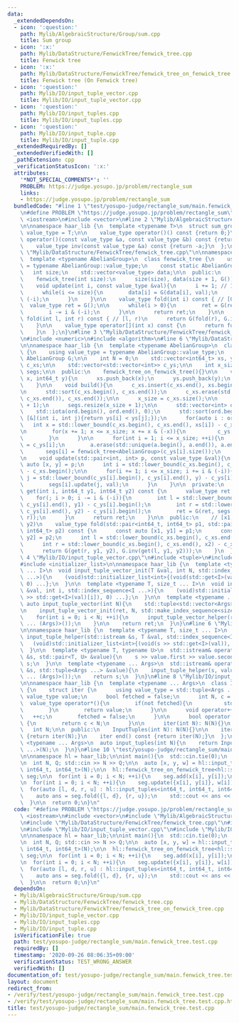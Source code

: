```yaml
---
data:
  _extendedDependsOn:
  - icon: ':question:'
    path: Mylib/AlgebraicStructure/Group/sum.cpp
    title: Sum group
  - icon: ':x:'
    path: Mylib/DataStructure/FenwickTree/fenwick_tree.cpp
    title: Fenwick tree
  - icon: ':x:'
    path: Mylib/DataStructure/FenwickTree/fenwick_tree_on_fenwick_tree.cpp
    title: Fenwick tree (On Fenwick tree)
  - icon: ':question:'
    path: Mylib/IO/input_tuple_vector.cpp
    title: Mylib/IO/input_tuple_vector.cpp
  - icon: ':question:'
    path: Mylib/IO/input_tuples.cpp
    title: Mylib/IO/input_tuples.cpp
  - icon: ':question:'
    path: Mylib/IO/input_tuple.cpp
    title: Mylib/IO/input_tuple.cpp
  _extendedRequiredBy: []
  _extendedVerifiedWith: []
  _pathExtension: cpp
  _verificationStatusIcon: ':x:'
  attributes:
    '*NOT_SPECIAL_COMMENTS*': ''
    PROBLEM: https://judge.yosupo.jp/problem/rectangle_sum
    links:
    - https://judge.yosupo.jp/problem/rectangle_sum
  bundledCode: "#line 1 \"test/yosupo-judge/rectangle_sum/main.fenwick_tree.test.cpp\"\
    \n#define PROBLEM \"https://judge.yosupo.jp/problem/rectangle_sum\"\n\n#include\
    \ <iostream>\n#include <vector>\n#line 2 \"Mylib/AlgebraicStructure/Group/sum.cpp\"\
    \n\nnamespace haar_lib {\n  template <typename T>\n  struct sum_group {\n    using\
    \ value_type = T;\n\n    value_type operator()() const {return 0;}\n    value_type\
    \ operator()(const value_type &a, const value_type &b) const {return a + b;}\n\
    \    value_type inv(const value_type &a) const {return -a;}\n  };\n}\n#line 3\
    \ \"Mylib/DataStructure/FenwickTree/fenwick_tree.cpp\"\n\nnamespace haar_lib {\n\
    \  template <typename AbelianGroup>\n  class fenwick_tree {\n    using value_type\
    \ = typename AbelianGroup::value_type;\n    const static AbelianGroup G;\n\n \
    \   int size;\n    std::vector<value_type> data;\n\n  public:\n    fenwick_tree(){}\n\
    \    fenwick_tree(int size):\n      size(size), data(size + 1, G())\n    {}\n\n\
    \    void update(int i, const value_type &val){\n      i += 1; // 1-index\n\n\
    \      while(i <= size){\n        data[i] = G(data[i], val);\n        i += i &\
    \ (-i);\n      }\n    }\n\n    value_type fold(int i) const { // [0, i)\n    \
    \  value_type ret = G();\n\n      while(i > 0){\n        ret = G(ret, data[i]);\n\
    \        i -= i & (-i);\n      }\n\n      return ret;\n    }\n\n    value_type\
    \ fold(int l, int r) const { // [l, r)\n      return G(fold(r), G.inv(fold(l)));\n\
    \    }\n\n    value_type operator[](int x) const {\n      return fold(x, x + 1);\n\
    \    }\n  };\n}\n#line 3 \"Mylib/DataStructure/FenwickTree/fenwick_tree_on_fenwick_tree.cpp\"\
    \n#include <numeric>\n#include <algorithm>\n#line 6 \"Mylib/DataStructure/FenwickTree/fenwick_tree_on_fenwick_tree.cpp\"\
    \n\nnamespace haar_lib {\n  template <typename AbelianGroup>\n  class fenwick_tree_on_fenwick_tree\
    \ {\n    using value_type = typename AbelianGroup::value_type;\n    const static\
    \ AbelianGroup G;\n\n    int N = 0;\n    std::vector<int64_t> xs, ys;\n    std::vector<int>\
    \ c_xs;\n\n    std::vector<std::vector<int>> c_ys;\n\n    int x_size;\n\n    std::vector<fenwick_tree<AbelianGroup>>\
    \ segs;\n\n  public:\n    fenwick_tree_on_fenwick_tree(){}\n\n    void add(int64_t\
    \ x, int64_t y){\n      xs.push_back(x);\n      ys.push_back(y);\n      ++N;\n\
    \    }\n\n    void build(){\n      c_xs.insert(c_xs.end(), xs.begin(), xs.end());\n\
    \n      std::sort(c_xs.begin(), c_xs.end());\n      c_xs.erase(std::unique(c_xs.begin(),\
    \ c_xs.end()), c_xs.end());\n\n      x_size = c_xs.size();\n\n      c_ys.resize(x_size\
    \ + 1);\n      segs.resize(x_size + 1);\n\n      std::vector<int> ord(N);\n  \
    \    std::iota(ord.begin(), ord.end(), 0);\n      std::sort(ord.begin(), ord.end(),\
    \ [&](int i, int j){return ys[i] < ys[j];});\n      for(auto i : ord){\n     \
    \   int x = std::lower_bound(c_xs.begin(), c_xs.end(), xs[i]) - c_xs.begin();\n\
    \n        for(x += 1; x <= x_size; x += x & (-x)){\n          c_ys[x].emplace_back(ys[i]);\n\
    \        }\n      }\n\n      for(int i = 1; i <= x_size; ++i){\n        auto &a\
    \ = c_ys[i];\n        a.erase(std::unique(a.begin(), a.end()), a.end());\n\n \
    \       segs[i] = fenwick_tree<AbelianGroup>(c_ys[i].size());\n      }\n    }\n\
    \n    void update(std::pair<int, int> p, const value_type &val){\n      const\
    \ auto [x, y] = p;\n      int i = std::lower_bound(c_xs.begin(), c_xs.end(), x)\
    \ - c_xs.begin();\n\n      for(i += 1; i <= x_size; i += i & (-i)){\n        int\
    \ j = std::lower_bound(c_ys[i].begin(), c_ys[i].end(), y) - c_ys[i].begin();\n\
    \        segs[i].update(j, val);\n      }\n    }\n\n  private:\n    value_type\
    \ get(int i, int64_t y1, int64_t y2) const {\n      value_type ret = G();\n  \
    \    for(; i > 0; i -= i & (-i)){\n        int l = std::lower_bound(c_ys[i].begin(),\
    \ c_ys[i].end(), y1) - c_ys[i].begin();\n        int r = std::lower_bound(c_ys[i].begin(),\
    \ c_ys[i].end(), y2) - c_ys[i].begin();\n        ret = G(ret, segs[i].fold(l,\
    \ r));\n      }\n      return ret;\n    }\n\n  public:\n    // [x1, x2), [y1,\
    \ y2)\n    value_type fold(std::pair<int64_t, int64_t> p1, std::pair<int64_t,\
    \ int64_t> p2) const {\n      const auto [x1, y1] = p1;\n      const auto [x2,\
    \ y2] = p2;\n      int l = std::lower_bound(c_xs.begin(), c_xs.end(), x1) - c_xs.begin();\n\
    \      int r = std::lower_bound(c_xs.begin(), c_xs.end(), x2) - c_xs.begin();\n\
    \      return G(get(r, y1, y2), G.inv(get(l, y1, y2)));\n    }\n  };\n}\n#line\
    \ 4 \"Mylib/IO/input_tuple_vector.cpp\"\n#include <tuple>\n#include <utility>\n\
    #include <initializer_list>\n\nnamespace haar_lib {\n  template <typename T, size_t\
    \ ... I>\n  void input_tuple_vector_init(T &val, int N, std::index_sequence<I\
    \ ...>){\n    (void)std::initializer_list<int>{(void(std::get<I>(val).resize(N)),\
    \ 0) ...};\n  }\n\n  template <typename T, size_t ... I>\n  void input_tuple_vector_helper(T\
    \ &val, int i, std::index_sequence<I ...>){\n    (void)std::initializer_list<int>{(void(std::cin\
    \ >> std::get<I>(val)[i]), 0) ...};\n  }\n\n  template <typename ... Args>\n \
    \ auto input_tuple_vector(int N){\n    std::tuple<std::vector<Args> ...> ret;\n\
    \n    input_tuple_vector_init(ret, N, std::make_index_sequence<sizeof ... (Args)>());\n\
    \    for(int i = 0; i < N; ++i){\n      input_tuple_vector_helper(ret, i, std::make_index_sequence<sizeof\
    \ ... (Args)>());\n    }\n\n    return ret;\n  }\n}\n#line 6 \"Mylib/IO/input_tuple.cpp\"\
    \n\nnamespace haar_lib {\n  template <typename T, size_t ... I>\n  static void\
    \ input_tuple_helper(std::istream &s, T &val, std::index_sequence<I ...>){\n \
    \   (void)std::initializer_list<int>{(void(s >> std::get<I>(val)), 0) ...};\n\
    \  }\n\n  template <typename T, typename U>\n  std::istream& operator>>(std::istream\
    \ &s, std::pair<T, U> &value){\n    s >> value.first >> value.second;\n    return\
    \ s;\n  }\n\n  template <typename ... Args>\n  std::istream& operator>>(std::istream\
    \ &s, std::tuple<Args ...> &value){\n    input_tuple_helper(s, value, std::make_index_sequence<sizeof\
    \ ... (Args)>());\n    return s;\n  }\n}\n#line 8 \"Mylib/IO/input_tuples.cpp\"\
    \n\nnamespace haar_lib {\n  template <typename ... Args>\n  class InputTuples\
    \ {\n    struct iter {\n      using value_type = std::tuple<Args ...>;\n     \
    \ value_type value;\n      bool fetched = false;\n      int N, c = 0;\n\n    \
    \  value_type operator*(){\n        if(not fetched){\n          std::cin >> value;\n\
    \        }\n        return value;\n      }\n\n      void operator++(){\n     \
    \   ++c;\n        fetched = false;\n      }\n\n      bool operator!=(iter &) const\
    \ {\n        return c < N;\n      }\n\n      iter(int N): N(N){}\n    };\n\n \
    \   int N;\n\n  public:\n    InputTuples(int N): N(N){}\n\n    iter begin() const\
    \ {return iter(N);}\n    iter end() const {return iter(N);}\n  };\n\n  template\
    \ <typename ... Args>\n  auto input_tuples(int N){\n    return InputTuples<Args\
    \ ...>(N);\n  }\n}\n#line 10 \"test/yosupo-judge/rectangle_sum/main.fenwick_tree.test.cpp\"\
    \n\nnamespace hl = haar_lib;\n\nint main(){\n  std::cin.tie(0);\n  std::ios::sync_with_stdio(false);\n\
    \n  int N, Q; std::cin >> N >> Q;\n\n  auto [x, y, w] = hl::input_tuple_vector<int64_t,\
    \ int64_t, int64_t>(N);\n\n  hl::fenwick_tree_on_fenwick_tree<hl::sum_group<int64_t>>\
    \ seg;\n\n  for(int i = 0; i < N; ++i){\n    seg.add(x[i], y[i]);\n  }\n\n  seg.build();\n\
    \n  for(int i = 0; i < N; ++i){\n    seg.update({x[i], y[i]}, w[i]);\n  }\n\n\
    \  for(auto [l, d, r, u] : hl::input_tuples<int64_t, int64_t, int64_t, int64_t>(Q)){\n\
    \    auto ans = seg.fold({l, d}, {r, u});\n    std::cout << ans << std::endl;\n\
    \  }\n\n  return 0;\n}\n"
  code: "#define PROBLEM \"https://judge.yosupo.jp/problem/rectangle_sum\"\n\n#include\
    \ <iostream>\n#include <vector>\n#include \"Mylib/AlgebraicStructure/Group/sum.cpp\"\
    \n#include \"Mylib/DataStructure/FenwickTree/fenwick_tree.cpp\"\n#include \"Mylib/DataStructure/FenwickTree/fenwick_tree_on_fenwick_tree.cpp\"\
    \n#include \"Mylib/IO/input_tuple_vector.cpp\"\n#include \"Mylib/IO/input_tuples.cpp\"\
    \n\nnamespace hl = haar_lib;\n\nint main(){\n  std::cin.tie(0);\n  std::ios::sync_with_stdio(false);\n\
    \n  int N, Q; std::cin >> N >> Q;\n\n  auto [x, y, w] = hl::input_tuple_vector<int64_t,\
    \ int64_t, int64_t>(N);\n\n  hl::fenwick_tree_on_fenwick_tree<hl::sum_group<int64_t>>\
    \ seg;\n\n  for(int i = 0; i < N; ++i){\n    seg.add(x[i], y[i]);\n  }\n\n  seg.build();\n\
    \n  for(int i = 0; i < N; ++i){\n    seg.update({x[i], y[i]}, w[i]);\n  }\n\n\
    \  for(auto [l, d, r, u] : hl::input_tuples<int64_t, int64_t, int64_t, int64_t>(Q)){\n\
    \    auto ans = seg.fold({l, d}, {r, u});\n    std::cout << ans << std::endl;\n\
    \  }\n\n  return 0;\n}\n"
  dependsOn:
  - Mylib/AlgebraicStructure/Group/sum.cpp
  - Mylib/DataStructure/FenwickTree/fenwick_tree.cpp
  - Mylib/DataStructure/FenwickTree/fenwick_tree_on_fenwick_tree.cpp
  - Mylib/IO/input_tuple_vector.cpp
  - Mylib/IO/input_tuples.cpp
  - Mylib/IO/input_tuple.cpp
  isVerificationFile: true
  path: test/yosupo-judge/rectangle_sum/main.fenwick_tree.test.cpp
  requiredBy: []
  timestamp: '2020-09-26 08:06:35+09:00'
  verificationStatus: TEST_WRONG_ANSWER
  verifiedWith: []
documentation_of: test/yosupo-judge/rectangle_sum/main.fenwick_tree.test.cpp
layout: document
redirect_from:
- /verify/test/yosupo-judge/rectangle_sum/main.fenwick_tree.test.cpp
- /verify/test/yosupo-judge/rectangle_sum/main.fenwick_tree.test.cpp.html
title: test/yosupo-judge/rectangle_sum/main.fenwick_tree.test.cpp
---
```

